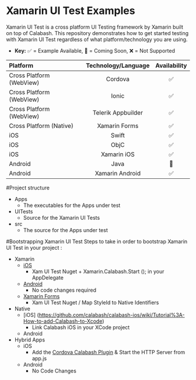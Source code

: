 # Xamarin UI Test Examples
Xamarin UI Test is a cross platform UI Testing framework by Xamarin built on top of Calabash. This repository demonstrates how to get started testing with Xamarin UI Test regardless of what platform/technology you are using. 

* **Key:** :white_check_mark: = Example Available,  :wrench: = Coming Soon,  :x: = Not Supported

Platform | Technology/Language | Availability 
:---------- | :----: | :----: | 
Cross Platform (WebView) | Cordova | :white_check_mark: 
Cross Platform (WebView) | Ionic | :white_check_mark: 
Cross Platform (WebView) | Telerik Appbuilder | :white_check_mark:
Cross Platform (Native) | Xamarin Forms | :white_check_mark:
iOS | Swift | :white_check_mark: 
iOS | ObjC | :white_check_mark: 
iOS | Xamarin iOS | :white_check_mark:
Android | Java | :wrench: 
Android | Xamarin Android | :white_check_mark: 

#Project structure
* Apps 
  * The executables for the Apps under test
* UITests 
  * Source for the Xamarin UI Tests
* src 
  * The source for the Apps under test 

#Bootstrapping Xamarin UI Test
Steps to take in order to bootstrap Xamarin UI Test in your project :
* Xamarin
  * [iOS](https://developer.xamarin.com/guides/testcloud/uitest/quickstarts/ios/) 
    * Xam UI Test Nuget + Xamarin.Calabash.Start (); in your AppDelegate
  * [Android](https://developer.xamarin.com/guides/testcloud/uitest/quickstarts/android/) 
    * No code changes required
  * [Xamarin Forms](https://developer.xamarin.com/guides/cross-platform/xamarin-forms/uitest-and-test-cloud/)
    * Xam UI Test Nuget / Map StyleId to Native Identifiers 
* Native
  * [iOS] (https://github.com/calabash/calabash-ios/wiki/Tutorial%3A-How-to-add-Calabash-to-Xcode)
    * Link Calabash iOS in your XCode project 
  * Android
* Hybrid Apps
  * iOS  
    *  Add the [Cordova Calabash Plugin](https://github.com/paulpatarinski/Cordova-Calabash-iOS-Plugin) & Start the HTTP Server from app.js 
  * Android
    * No Code Changes 
